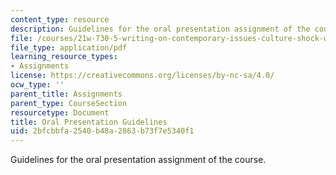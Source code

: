 ```yaml
---
content_type: resource
description: Guidelines for the oral presentation assignment of the course.
file: /courses/21w-730-5-writing-on-contemporary-issues-culture-shock-writing-editing-and-publishing-in-cyberspace-fall-2008/2bfcbbfa2540b48a2863b73f7e5340f1_or_prstn_gdln.pdf
file_type: application/pdf
learning_resource_types:
- Assignments
license: https://creativecommons.org/licenses/by-nc-sa/4.0/
ocw_type: ''
parent_title: Assignments
parent_type: CourseSection
resourcetype: Document
title: Oral Presentation Guidelines
uid: 2bfcbbfa-2540-b48a-2863-b73f7e5340f1
---
```

Guidelines for the oral presentation assignment of the course.
